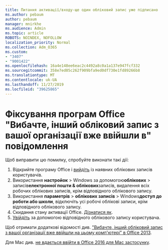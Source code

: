```yaml
---
title: Питання активації/входу-ще один обліковий запис уже підписано
ms.author: pebaum
author: pebaum
manager: mnirkhe
ms.audience: Admin
ms.topic: article
ROBOTS: NOINDEX, NOFOLLOW
localization_priority: Normal
ms.collection: Adm_O365
ms.custom:
- "3407"
- "9001422"
ms.openlocfilehash: 16a4e148ee6eac2c4492a8c0a1a137e947fcf332
ms.sourcegitcommit: 358e7ed05c262f909bfa9ed0df730e1fd89266b8
ms.translationtype: MT
ms.contentlocale: uk-UA
ms.lasthandoff: 11/27/2019
ms.locfileid: "39625865"
---
```

# <a name="fixing-the-office-apps-sorry-another-account-from-your-organization-is-already-signed-in-message"></a>Фіксування програм Office "Вибачте, інший обліковий запис з вашої організації вже ввійшли в" повідомлення

Щоб виправити цю помилку, спробуйте виконати такі дії:

1. Відкрийте програму Office і [вийдіть](https://support.office.com/article/5a20dc11-47e9-4b6f-945d-478cb6d92071) із наявних облікових записів користувачів.   
2. Використання **настройок** > Windows за допомогою**облікових** > записів**електронної пошти & облікових**записів, видалення всіх робочих облікових записів, крім відповідного облікового запису. 
3. Використання **параметрів** > **облікових записів** > Windows**доступ до роботи або школи**, відключіть усі робочі облікові записи, крім відповідного облікового запису. 
4. Скидання стану активації Office. [Дізнатися як](https://docs.microsoft.com/office365/troubleshoot/activation/reset-office-365-proplus-activation-state
).
5. [Увійдіть](https://support.office.com/article/628ea040-f265-49de-b986-be09c3ebf8a9) за допомогою відповідного облікового запису користувача. 

Щоб отримати додаткові відомості див. ["Вибачте, інший обліковий запис з вашої організації вже ввійшли на цьому комп'ютері" в Office 2013](https://docs.microsoft.com/office/troubleshoot/error-messages/another-account-already-signed-in).

Для Mac див. [не вдається ввійти в Office 2016 для Mac застосунку](https://docs.microsoft.com/office365/troubleshoot/authentication/sign-in-to-office-2016-for-mac-fail).